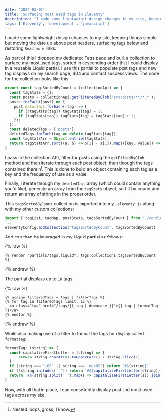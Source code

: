 ```yaml
---
date: '2024-03-09'
title: 'Surfacing most used tags in Eleventy'
description: "I made some lightweight design changes to my site, keeping things simple but moving the date up above post headers, surfacing tags below and restoring `Read more` links."
tags: ['Eleventy', 'development', 'javascript']
---
```

I made some lightweight design changes to my site, keeping things simple but moving the date up above post headers, surfacing tags below and restoring `Read more` links.<!-- excerpt -->

As part of this I dropped my dedicated Tags page and built a collection to surface my most used tags, sorted in descending order that I could display in a reusable Liquid partial. I use this partial to populate post tags and new tag displays on my search page, 404 and contact success views. The code for the collection looks like this:

```javascript
export const tagsSortedByCount = (collectionApi) => {
  const tagStats = {};
  const posts = collectionApi.getFilteredByGlob('src/posts/**/*.*');
  posts.forEach((post) => {
    post.data.tags.forEach((tag) => {
      if (!tagStats[tag]) tagStats[tag] = 1;
      if (tagStats[tag]) tagStats[tag] = tagStats[tag] + 1;
    });
  });
  const deletedTags = ['posts'];
  deletedTags.forEach(tag => delete tagStats[tag]);
  const tagStatsArr = Object.entries(tagStats);
  return tagStatsArr.sort((a, b) => b[1] - a[1]).map(([key, value]) => `${key}`);
}
```

I pass in the collection API, filter for posts using the `getFiltedByGlob` method and then iterate through each post object, then through the tags contained therein[^1]. This is done to build an object containing each tag as a key and the frequency of use as a value.

Finally, I iterate through my `deletedTags` array (which could contain anything you'd like), generate an array from the `tagStats` object, sort it by cound and return an array of strings in the proper order.

This `tagsSortedByCount` collection is imported into my `.eleventy.js` along with my other custom collections:

```javascript
import { tagList, tagMap, postStats, tagsSortedByCount } from './config/collections/index.js'
...
eleventyConfig.addCollection('tagsSortedByCount', tagsSortedByCount)
````

And can then be leveraged in my Liquid partial as follows:

{% raw %}
```liquid
{% render "partials/tags.liquid", tags:collections.tagsSortedByCount %}
```
{% endraw %}

The partial displays up to `10` tags:

{% raw %}
```liquid
{% assign filteredTags = tags | filterTags %}
{% for tag in filteredTags limit: 10 %}
  <a class="tag" href="/tags/{{ tag | downcase }}">{{ tag | formatTag }}</a>
{% endfor %}
```
{% endraw %}

While also making use of a filter to format the tags for display called `formatTag`:

```javascript
formatTag: (string) => {
  const capitalizeFirstLetter = (string) => {
      return string.charAt(0).toUpperCase() + string.slice(1);
  }
  if (string === 'iOS' || string === 'macOS') return `#${string}`
  if (!string.includes(' ')) return `#${capitalizeFirstLetter(string)}`
  return `#${string.split(' ').map(s => capitalizeFirstLetter(s)).join('')}`
}
```

Now, with all that in place, I can consistently display post and most used tags across my site.

[^1]: Nested loops, gross, I know.